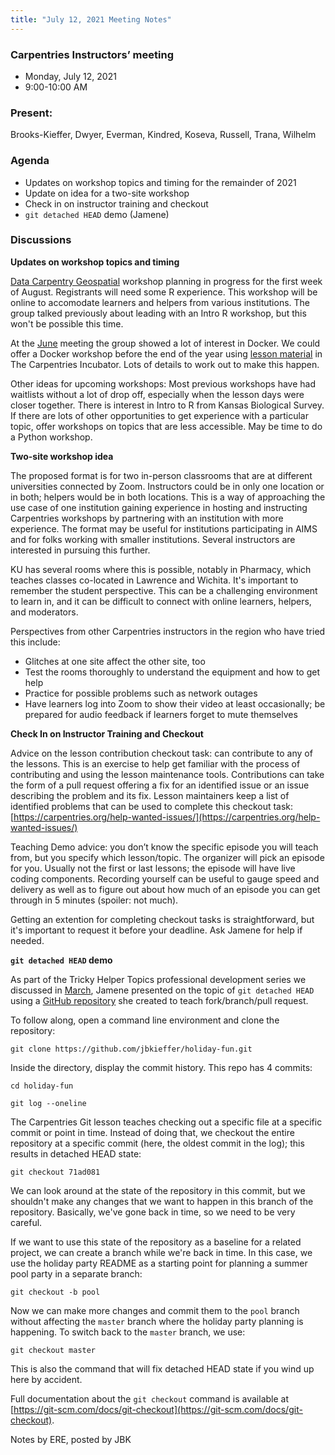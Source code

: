 ```yaml
---
title: "July 12, 2021 Meeting Notes"
---
```

### Carpentries Instructors’ meeting
- Monday, July 12, 2021
- 9:00-10:00 AM

### Present:
Brooks-Kieffer, Dwyer, Everman, Kindred, Koseva, Russell, Trana, Wilhelm

### Agenda
- Updates on workshop topics and timing for the remainder of 2021
- Update on idea for a two-site workshop
- Check in on instructor training and checkout
- `git detached HEAD` demo (Jamene)

### Discussions

**Updates on workshop topics and timing**

[Data Carpentry Geospatial](https://datacarpentry.org/lessons/#geospatial-curriculum) workshop planning in progress for the first week of August. Registrants will need some R experience. This workshop will be online to accomodate learners and helpers from various institutions. The group talked previously about leading with an Intro R workshop, but this won't be possible this time.

At the [June](https://kulibraries.github.io/carpentries-instructors/2021/06/07/meeting-notes.html) meeting the group showed a lot of interest in Docker. We could offer a Docker workshop before the end of the year using [lesson material](https://carpentries-incubator.github.io/docker-introduction/) in The Carpentries Incubator. Lots of details to work out to make this happen.

Other ideas for upcoming workshops: Most previous workshops have had waitlists without a lot of drop off, especially when the lesson days were closer together. There is interest in Intro to R from Kansas Biological Survey. If there are lots of other opportunities to get experience with a particular topic, offer workshops on topics that are less accessible. May be time to do a Python workshop.

**Two-site workshop idea**

The proposed format is for two in-person classrooms that are at different universities connected by Zoom. Instructors could be in only one location or in both; helpers would be in both locations. This is a way of approaching the use case of one institution gaining experience in hosting and instructing Carpentries workshops by partnering with an institution with more experience. The format may be useful for institutions participating in AIMS and for folks working with smaller institutions. Several instructors are interested in pursuing this further.

KU has several rooms where this is possible, notably in Pharmacy, which teaches classes co-located in Lawrence and Wichita. It's important to remember the student perspective. This can be a challenging environment to learn in, and it can be difficult to connect with online learners, helpers, and moderators.

Perspectives from other Carpentries instructors in the region who have tried this include:

- Glitches at one site affect the other site, too
- Test the rooms thoroughly to understand the equipment and how to get help
- Practice for possible problems such as network outages
- Have learners log into Zoom to show their video at least occasionally; be prepared for audio  feedback if learners forget to mute themselves

**Check In on Instructor Training and Checkout**

Advice on the lesson contribution checkout task: can contribute to any of the lessons. This is an exercise to help get familiar with the process of contributing and using the lesson maintenance tools. Contributions can take the form of a pull request offering a fix for an identified issue or an issue describing the problem and its fix. Lesson maintainers keep a list of identified problems that can be used to complete this checkout task: [https://carpentries.org/help-wanted-issues/](https://carpentries.org/help-wanted-issues/)

Teaching Demo advice: you don’t know the specific episode you will teach from, but you specify which lesson/topic. The organizer will pick an episode for you. Usually not the first or last lessons; the episode will have live coding components. Recording yourself can be useful to gauge speed and delivery as well as to figure out about how much of an episode you can get through in 5 minutes (spoiler: not much).

Getting an extention for completing checkout tasks is straightforward, but it's important to request it before your deadline. Ask Jamene for help if needed.

**`git detached HEAD` demo**

As part of the Tricky Helper Topics professional development series we discussed in [March](https://kulibraries.github.io/carpentries-instructors/2021/03/01/meeting-notes.html), Jamene presented on the topic of `git detached HEAD` using a [GitHub repository](https://github.com/jbkieffer/holiday-fun) she created to teach fork/branch/pull request.

To follow along, open a command line environment and clone the repository:

`git clone https://github.com/jbkieffer/holiday-fun.git`

Inside the directory, display the commit history. This repo has 4 commits:

`cd holiday-fun`

`git log --oneline`

The Carpentries Git lesson teaches checking out a specific file at a specific commit or point in time. Instead of doing that, we checkout the entire repository at a specific commit (here, the oldest commit in the log); this results in detached HEAD state:

`git checkout 71ad081`

We can look around at the state of the repository in this commit, but we shouldn't make any changes that we want to happen in this branch of the repository. Basically, we've gone back in time, so we need to be very careful.

 If we want to use this state of the repository as a baseline for a related project, we can create a branch while we're back in time. In this case, we use the holiday party README as a starting point for planning a summer pool party in a separate branch:

 `git checkout -b pool`

 Now we can make more changes and commit them to the `pool` branch without affecting the `master` branch where the holiday party planning is happening. To switch back to the `master` branch, we use:

 `git checkout master`

 This is also the command that will fix detached HEAD state if you wind up here by accident.

 Full documentation about the `git checkout` command is available at [https://git-scm.com/docs/git-checkout](https://git-scm.com/docs/git-checkout).


Notes by ERE, posted by JBK
